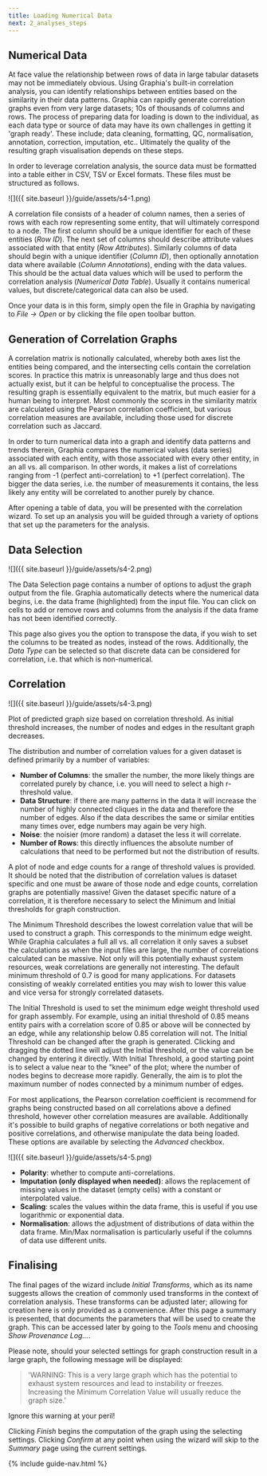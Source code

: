```yaml
---
title: Loading Numerical Data
next: 2_analyses_steps
---
```


## Numerical Data

At face value the relationship between rows of data in large tabular datasets may not be immediately obvious. Using Graphia's built-in correlation analysis, you can identify relationships between entities based on the similarity in their data patterns. Graphia can rapidly generate correlation graphs even from very large datasets; 10s of thousands of columns and rows. The process of preparing data for loading is down to the individual, as each data type or source of data may have its own challenges in getting it 'graph ready'. These include; data cleaning, formatting, QC, normalisation, annotation, correction, imputation, etc.. Ultimately the quality of the resulting graph visualisation depends on these steps.

In order to leverage correlation analysis, the source data must be formatted into a table either in CSV, TSV or Excel formats. These files must be structured as follows.

![]({{ site.baseurl }}/guide/assets/s4-1.png)

A correlation file consists of a header of column names, then a series of rows with each row representing some entity, that will ultimately correspond to a node. The first column should be a unique identifier for each of these entities (*Row ID*). The next set of columns should describe attribute values associated with that entity (*Row Attributes*). Similarly columns of data should begin with a unique identifier (*Column ID*), then optionally annotation data where available (*Column Annotations*), ending with the data values. This should be the actual data values which will be used to perform the correlation analysis (*Numerical Data Table*). Usually it contains numerical values, but discrete/categorical data can also be used.

Once your data is in this form, simply open the file in Graphia by navigating to *File → Open* or by clicking the file open toolbar button. 

## Generation of Correlation Graphs

A correlation matrix is notionally calculated, whereby both axes list the entities being compared, and the intersecting cells contain the correlation scores. In practice this matrix is unreasonably large and thus does not actually exist, but it can be helpful to conceptualise the process. The resulting graph is essentially equivalent to the matrix, but much easier for a human being to interpret. Most commonly the scores in the similarity matrix are calculated using the Pearson correlation coefficient, but various correlation measures are available, including those used for discrete correlation such as Jaccard.

In order to turn numerical data into a graph and identify data patterns and trends therein, Graphia compares the numerical values (data series) associated with each entity, with those associated with every other entity, in an all vs. all comparison. In other words, it makes a list of correlations ranging from -1 (perfect anti-correlation) to +1 (perfect correlation). The bigger the data series, i.e. the number of measurements it contains, the less likely any entity will be correlated to another purely by chance. 

After opening a table of data, you will be presented with the correlation wizard. To set up an analysis you will be guided through a variety of options that set up the parameters for the analysis. 

## Data Selection

![]({{ site.baseurl }}/guide/assets/s4-2.png)

The Data Selection page contains a number of options to adjust the graph output from the file. Graphia automatically detects where the numerical data begins, i.e. the data frame (highlighted) from the input file. You can click on cells to add or remove rows and columns from the analysis if the data frame has not been identified correctly.

This page also gives you the option to transpose the data, if you wish to set the columns to be treated as nodes, instead of the rows. Additionally, the *Data Type* can be selected so that discrete data can be considered for correlation, i.e. that which is non-numerical.

## Correlation

![]({{ site.baseurl }}/guide/assets/s4-3.png)
<div class="caption">Plot of predicted graph size based on correlation threshold. As initial threshold increases, the number of nodes and edges in the resultant graph decreases.</div>

The distribution and number of correlation values for a given dataset is defined primarily by a number of variables:
- **Number of Columns**: the smaller the number, the more likely things are correlated purely by chance, i.e. you will need to select a high r-threshold value. 
- **Data Structure**: if there are many patterns in the data it will increase the number of highly connected cliques in the data and therefore the number of edges. Also if the data describes the same or similar entities many times over, edge numbers may again be very high. 
- **Noise**: the noisier (more random) a dataset the less it will correlate.
- **Number of Rows**: this directly influences the absolute number of calculations that need to be performed but not the distribution of results.

A plot of node and edge counts for a range of threshold values is provided. It should be noted that the distribution of correlation values is dataset specific and one must be aware of those node and edge counts, correlation graphs are potentially massive! Given the dataset specific nature of a correlation, it is therefore necessary to select the Minimum and Initial thresholds for graph construction.

The Minimum Threshold describes the lowest correlation value that will be used to construct a graph. This corresponds to the minimum edge weight. While Graphia calculates a full all vs. all correlation it only saves a subset the calculations as when the input files are large, the number of correlations calculated can be massive. Not only will this potentially exhaust system resources, weak correlations are generally not interesting. The default minimum threshold of 0.7 is good for many applications. For datasets consisting of weakly correlated entities you may wish to lower this value and vice versa for strongly correlated datasets.

The Initial Threshold is used to set the minimum edge weight threshold used for graph assembly. For example, using an initial threshold of 0.85 means entity pairs with a correlation score of 0.85 or above will be connected by an edge, while any relationship below 0.85 correlation will not. The Initial Threshold can be changed after the graph is generated. Clicking and dragging the dotted line will adjust the Initial threshold, or the value can be changed by entering it directly. With Initial Threshold, a good starting point is to select a value near to the "knee" of the plot; where the number of nodes begins to decrease more rapidly. Generally, the aim is to plot the maximum number of nodes connected by a minimum number of edges.

For most applications, the Pearson correlation coefficient is recommend for graphs being constructed based on all correlations above a defined threshold, however other correlation measures are available. Additionally it's possible to build graphs of negative correlations or both negative and positive correlations, and otherwise manipulate the data being loaded. These options are available by selecting the *Advanced* checkbox.

![]({{ site.baseurl }}/guide/assets/s4-5.png)

- **Polarity**: whether to compute anti-correlations.
- **Imputation (only displayed when needed)**: allows the replacement of missing values in the dataset (empty cells) with a constant or interpolated value.
- **Scaling**: scales the values within the data frame, this is useful if you use logarithmic or exponential data.
- **Normalisation**: allows the adjustment of distributions of data within the data frame. Min/Max normalisation is particularly useful if the columns of data use different units.

## Finalising
The final pages of the wizard include *Initial Transforms*, which as its name suggests allows the creation of commonly used transforms in the context of correlation analysis. These transforms can be adjusted later; allowing for creation here is only provided as a convenience. After this page a summary is presented, that documents the parameters that will be used to create the graph. This can be accessed later by going to the *Tools* menu and choosing *Show Provenance Log…*.

Please note, should your selected settings for graph construction result in a large graph, the following message will be displayed:

> 'WARNING: This is a very large graph which has the potential to exhaust system resources and lead to instability or freezes. Increasing the Minimum Correlation Value will usually reduce the graph size.' 

Ignore this warning at your peril!

Clicking *Finish* begins the computation of the graph using the selecting settings. Clicking *Confirm* at any point when using the wizard will skip to the *Summary* page using the current settings.

{% include guide-nav.html %}
